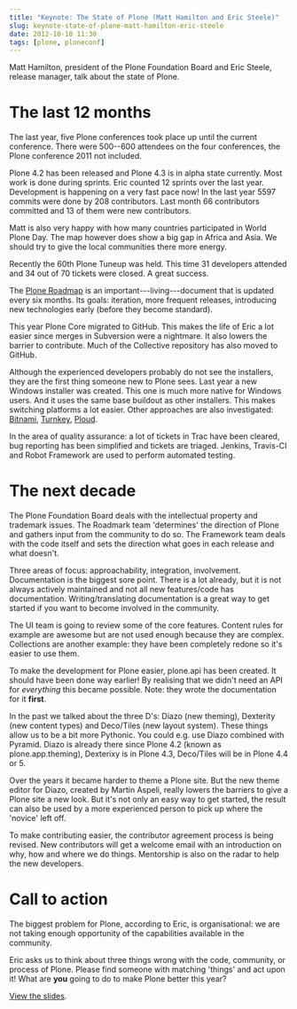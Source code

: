 ```yaml
---
title: "Keynote: The State of Plone (Matt Hamilton and Eric Steele)"
slug: keynote-state-of-plone-matt-hamilton-eric-steele
date: 2012-10-10 11:30
tags: [plone, ploneconf]
---
```


Matt Hamilton, president of the Plone Foundation Board and Eric Steele,
release manager, talk about the state of Plone.

# The last 12 months

The last year, five Plone conferences took place up until the current
conference. There were 500--600 attendees on the four conferences,
the Plone conference 2011 not included.

Plone 4.2 has been released and Plone 4.3 is in alpha state
currently. Most work is done during sprints. Eric counted 12 sprints
over the last year. Development is happening on a very fast pace now!
In the last year 5597 commits were done by 208 contributors. Last
month 66 contributors committed and 13 of them were new contributors.

Matt is also very happy with how many countries participated in World
Plone Day. The map however does show a big gap in Africa and Asia. We
should try to give the local communities there more energy.

Recently the 60th Plone Tuneup was held. This time 31 developers
attended and 34 out of 70 tickets were closed. A great success.

The [Plone Roadmap](http://plone.org/roadmap/) is an
important---living---document that is updated every six months. Its
goals: iteration, more frequent releases, introducing new
technologies early (before they become standard).

This year Plone Core migrated to GitHub. This makes the life of Eric a
lot easier since merges in Subversion were a nightmare. It also lowers
the barrier to contribute. Much of the Collective repository has also
moved to GitHub.

Although the experienced developers probably do not see the
installers, they are the first thing someone new to Plone sees. Last
year a new Windows installer was created. This one is much more native
for Windows users. And it uses the same base buildout as other
installers. This makes switching platforms a lot easier. Other
approaches are also investigated: [Bitnami](http://bitnami.org/),
[Turnkey](http://www.turnkeylinux.org/), [Ploud](https://ploud.com/).


In the area of quality assurance: a lot of tickets in Trac have been
cleared, bug reporting has been simplified and tickets are
triaged. Jenkins, Travis-CI and Robot Framework are used to perform
automated testing.


# The next decade

The Plone Foundation Board deals with the intellectual property and
trademark issues. The Roadmark team 'determines' the direction of
Plone and gathers input from the community to do so. The Framework
team deals with the code itself and sets the direction what goes in
each release and what doesn't.

Three areas of focus: approachability, integration,
involvement. Documentation is the biggest sore point. There is a lot
already, but it is not always actively maintained and not all new
features/code has documentation. Writing/translating documentation is
a great way to get started if you want to become involved in the
community.

The UI team is going to review some of the core features. Content rules
for example are awesome but are not used enough because they are
complex. Collections are another example: they have been completely
redone so it's easier to use them.

To make the development for Plone easier, plone.api has been
created. It should have been done way earlier! By realising that we
didn't need an API for *everything* this became possible. Note: they
wrote the documentation for it **first**.

In the past we talked about the three D's: Diazo (new theming),
Dexterity (new content types) and Deco/Tiles (new layout
system). These things allow us to be a bit more Pythonic. You could
e.g. use Diazo combined with Pyramid.  Diazo is already there since
Plone 4.2 (known as plone.app.theming), Dexterixy is in Plone 4.3,
Deco/Tiles will be in Plone 4.4 or 5.

Over the years it became harder to theme a Plone site. But the new
theme editor for Diazo, created by Martin Aspeli, really lowers the
barriers to give a Plone site a new look. But it's not only an easy way to get
started, the result can also be used by a more experienced person to
pick up where the 'novice' left off.

To make contributing easier, the contributor agreement process is
being revised. New contributors will get a welcome email with an
introduction on why, how and where we do things. Mentorship is also on
the radar to help the new developers.


# Call to action

The biggest problem for Plone, according to Eric, is organisational:
we are not taking enough opportunity of the capabilities available in
the community.

Eric asks us to think about three things wrong with the code,
community, or process of Plone. Please find someone with matching
'things' and act upon it! What are **you** going to do to
make Plone better this year?

[View the slides](http://www.slideshare.net/esteele/the-state-of-plone-plone-conference-2012).
